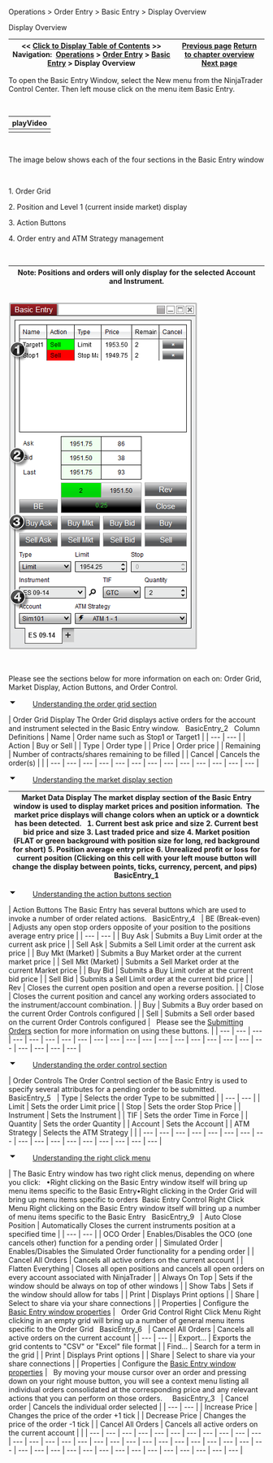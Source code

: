 ﻿


Operations \> Order Entry \> Basic Entry \> Display Overview






















Display Overview







| \<\< [Click to Display Table of Contents](display_overview_basic_entry.md) \>\> **Navigation:**     [Operations](operations-1.md) \> [Order Entry](order_entry-1.md) \> [Basic Entry](basic_entry-1.md) \> Display Overview | [Previous page](basic_entry-1.md) [Return to chapter overview](basic_entry-1.md) [Next page](submitting_orders_basic_entry-1.md) |
| --- | --- |














To open the Basic Entry Window, select the New menu from the NinjaTrader Control Center. Then left mouse click on the menu item Basic Entry.


 




| playVideo |
| --- |
|  |



 


The image below shows each of the four sections in the Basic Entry window


 


1\. Order Grid


2\. Position and Level 1 (current inside market) display


3\. Action Buttons


4\. Order entry and ATM Strategy management


 




| Note: Positions and orders will only display for the selected Account and Instrument. |
| --- |



## 


![BasicEntry_27](basicentry_27.png)


 


Please see the sections below for more information on each on: Order Grid, Market Display, Action Buttons, and Order Control.


![tog_minus](tog_minus-1.gif)        [Understanding the order grid section](javascript:HMToggle('toggle','UnderstandingTheOrderGridSection','UnderstandingTheOrderGridSection_ICON'))




| Order Grid Display The Order Grid displays active orders for the account and instrument selected in the Basic Entry window.   BasicEntry_2   Column Definitions   | Name | Order name such as Stop1 or Target1 | | --- | --- | | Action | Buy or Sell | | Type | Order type | | Price | Order price | | Remaining | Number of contracts/shares remaining to be filled | | Cancel | Cancels the order(s) | |
| --- | --- | --- | --- | --- | --- | --- | --- | --- | --- | --- | --- | --- |



![tog_minus](tog_minus-1.gif)        [Understanding the market display section](javascript:HMToggle('toggle','UnderstandingTheMarketDisplaySection','UnderstandingTheMarketDisplaySection_ICON'))




| Market Data Display The market display section of the Basic Entry window is used to display market prices and position information.  The market price displays will change colors when an uptick or a downtick has been detected.   1\. Current best ask price and size 2\. Current best bid price and size 3\. Last traded price and size 4\. Market position (FLAT or green background with position size for long, red background for short) 5\. Position average entry price 6\. Unrealized profit or loss for current position (Clicking on this cell with your left mouse button will change the display between points, ticks, currency, percent, and pips)   BasicEntry_1 |
| --- |



![tog_minus](tog_minus-1.gif)        [Understanding the action buttons section](javascript:HMToggle('toggle','UnderstandingTheActionButtonsSection','UnderstandingTheActionButtonsSection_ICON'))




| Action Buttons The Basic Entry has several buttons which are used to invoke a number of order related actions.   BasicEntry_4     | BE (Break\-even) | Adjusts any open stop orders opposite of your position to the positions average entry price | | --- | --- | | Buy Ask | Submits a Buy Limit order at the current ask price | | Sell Ask | Submits a Sell Limit order at the current ask price | | Buy Mkt (Market) | Submits a Buy Market order at the current market price | | Sell Mkt (Market) | Submits a Sell Market order at the current Market price | | Buy Bid | Submits a Buy Limit order at the current bid price | | Sell Bid | Submits a Sell Limit order at the current bid price | | Rev | Closes the current open position and open a reverse position. | | Close | Closes the current position and cancel any working orders associated to the instrument/account combination. | | Buy | Submits a Buy order based on the current Order Controls configured | | Sell | Submits a Sell order based on the current Order Controls configured |      Please see the [Submitting Orders](submitting_orders_basic_entry-1.md) section for more information on using these buttons. |
| --- | --- | --- | --- | --- | --- | --- | --- | --- | --- | --- | --- | --- | --- | --- | --- | --- | --- | --- | --- | --- | --- | --- |



![tog_minus](tog_minus-1.gif)        [Understanding the order control section](javascript:HMToggle('toggle','UnderstandingTheOrderControlSection','UnderstandingTheOrderControlSection_ICON'))




| Order Controls The Order Control section of the Basic Entry is used to specify several attributes for a pending order to be submitted.   BasicEntry_5     | Type | Selects the order Type to be submitted | | --- | --- | | Limit | Sets the order Limit price | | Stop | Sets the order Stop Price | | Instrument | Sets the Instrument | | TIF | Sets the order Time in Force | | Quantity | Sets the order Quantity | | Account | Sets the Account | | ATM Strategy | Selects the ATM Strategy | |
| --- | --- | --- | --- | --- | --- | --- | --- | --- | --- | --- | --- | --- | --- | --- | --- | --- |



![tog_minus](tog_minus-1.gif)        [Understanding the right click menu](javascript:HMToggle('toggle','UnderstandingTheRightClickMenu','UnderstandingTheRightClickMenu_ICON'))




| The Basic Entry window has two right click menus, depending on where you click:   •Right clicking on the Basic Entry window itself will bring up menu items specific to the Basic Entry•Right clicking in the Order Grid will bring up menu items specific to orders  Basic Entry Control Right Click Menu Right clicking on the Basic Entry window itself will bring up a number of menu items specific to the Basic Entry   BasicEntry_9     | Auto Close Position | Automatically Closes the current instruments position at a specified time | | --- | --- | | OCO Order | Enables/Disables the OCO (one cancels other) function for a pending order | | Simulated Order | Enables/Disables the Simulated Order functionality for a pending order | | Cancel All Orders | Cancels all active orders on the current account | | Flatten Everything | Closes all open positions and cancels all open orders on every account associated with NinjaTrader | | Always On Top | Sets if the window should be always on top of other windows | | Show Tabs | Sets if the window should allow for tabs | | Print | Displays Print options | | Share | Select to share via your share connections | | Properties | Configure the [Basic Entry window properties](properties_basic_entry-1.md) |      Order Grid Control Right Click Menu Right clicking in an empty grid will bring up a number of general menu items specific to the Order Grid   BasicEntry_6     | Cancel All Orders | Cancels all active orders on the current account | | --- | --- | | Export... | Exports the grid contents to "CSV" or "Excel" file format | | Find... | Search for a term in the grid | | Print | Displays Print options | | Share | Select to share via your share connections | | Properties | Configure the [Basic Entry window properties](properties_basic_entry-1.md) |      By moving your mouse cursor over an order and pressing down on your right mouse button, you will see a context menu listing all individual orders consolidated at the corresponding price and any relevant actions that you can perform on those orders.     BasicEntry_3     | Cancel order | Cancels the individual order selected | | --- | --- | | Increase Price | Changes the price of the order \+1 tick | | Decrease Price | Changes the price of the order \-1 tick | | Cancel All Orders | Cancels all active orders on the current account | |
| --- | --- | --- | --- | --- | --- | --- | --- | --- | --- | --- | --- | --- | --- | --- | --- | --- | --- | --- | --- | --- | --- | --- | --- | --- | --- | --- | --- | --- | --- | --- | --- | --- | --- | --- | --- | --- | --- | --- | --- | --- |










